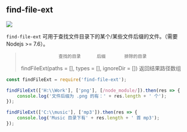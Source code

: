
## find-file-ext
<img src="https://img.shields.io/npm/v/find-file-ext.svg" style="width: auto; height: auto"/>

`find-file-ext` 可用于查找文件目录下的某个/某些文件后缀的文件。（需要 Nodejs >= 7.6）。


>                   查找的目录      后缀       排除的目录
> findFileExt(paths = [], types = [], ignoreDir = [])
> 返回结果路径数组

```js
const findFileExt = require('find-file-ext');

findFileExt(['H:\\Work'], ['png'], [/node_module/]).then(res => {
    console.log('文件后缀为 .png 的有：' + res.length + ' 个');
});

findFileExt(['C:\\music'], ['mp3']).then(res => {
    console.log('Music 目录下有' + res.length + ' 首 mp3');
});
```

